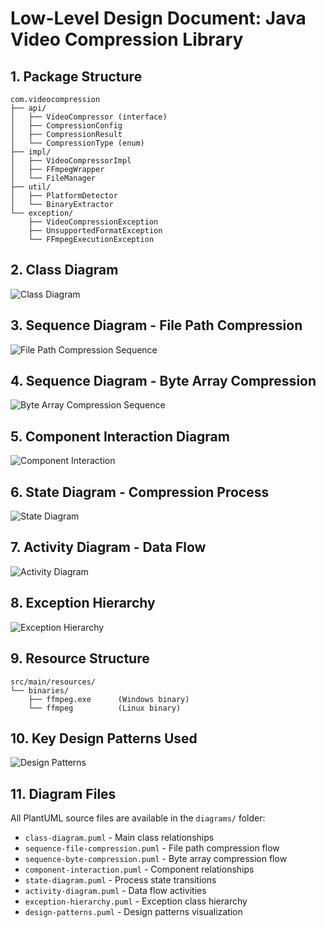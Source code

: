 # Low-Level Design Document: Java Video Compression Library

## 1. Package Structure

```
com.videocompression
├── api/
│   ├── VideoCompressor (interface)
│   ├── CompressionConfig
│   ├── CompressionResult
│   └── CompressionType (enum)
├── impl/
│   ├── VideoCompressorImpl
│   ├── FFmpegWrapper
│   └── FileManager
├── util/
│   ├── PlatformDetector
│   └── BinaryExtractor
└── exception/
    ├── VideoCompressionException
    ├── UnsupportedFormatException
    └── FFmpegExecutionException
```

## 2. Class Diagram

![Class Diagram](../diagrams/class-diagram.png)

## 3. Sequence Diagram - File Path Compression

![File Path Compression Sequence](../diagrams/sequence-file-compression.png)

## 4. Sequence Diagram - Byte Array Compression

![Byte Array Compression Sequence](../diagrams/sequence-byte-compression.png)

## 5. Component Interaction Diagram

![Component Interaction](../diagrams/component-interaction.png)

## 6. State Diagram - Compression Process

![State Diagram](../diagrams/state-diagram.png)

## 7. Activity Diagram - Data Flow

![Activity Diagram](../diagrams/activity-diagram.png)

## 8. Exception Hierarchy

![Exception Hierarchy](../diagrams/exception-hierarchy.png)

## 9. Resource Structure

```
src/main/resources/
└── binaries/
    ├── ffmpeg.exe      (Windows binary)
    └── ffmpeg          (Linux binary)
```

## 10. Key Design Patterns Used

![Design Patterns](../diagrams/design-patterns.png)

## 11. Diagram Files

All PlantUML source files are available in the `diagrams/` folder:
- `class-diagram.puml` - Main class relationships
- `sequence-file-compression.puml` - File path compression flow
- `sequence-byte-compression.puml` - Byte array compression flow
- `component-interaction.puml` - Component relationships
- `state-diagram.puml` - Process state transitions
- `activity-diagram.puml` - Data flow activities
- `exception-hierarchy.puml` - Exception class hierarchy
- `design-patterns.puml` - Design patterns visualization
